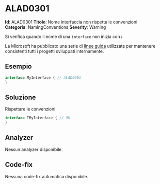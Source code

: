 
# ALAD0301

**Id**: ALAD0301
**Titolo**: Nome interfaccia non rispetta le convenzioni
**Categoria**: NamingConventions
**Severity**: Warning

Si verifica quando il nome di una `interface` non inizia con _I_.

La Microsoft ha pubblicato una serie di
[linee guida](https://learn.microsoft.com/dotnet/csharp/fundamentals/coding-style/coding-conventions)
utilizzate per mantenere consistenti tutti i progetti sviluppati internamente.


## Esempio

```csharp
interface MyInterface { // ALAD0301
}
```


## Soluzione

Rispettare le convenzioni.

```csharp
interface IMyInterface { // OK
}
```


## Analyzer

Nessun analyzer disponibile.


## Code-fix

Nessuna code-fix automatica disponibile.
